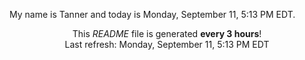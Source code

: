My name is Tanner and today is Monday, September 11, 5:13 PM EDT.

<p align="center">This <i>README</i> file is generated <b>every 3 hours</b>!</br>Last refresh: Monday, September 11, 5:13 PM EDT<br /></p>
